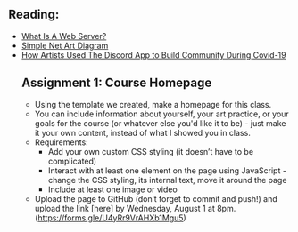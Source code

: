   ## Reading:
- [What Is A Web Server?](https://developer.mozilla.org/en-US/docs/Learn/Common_questions/What_is_a_web_server)
- [Simple Net Art Diagram](https://anthology.rhizome.org/simple-net-art-diagram)
- [How Artists Used The Discord App to Build Community During Covid-19](https://hyperallergic.com/632565/how-artists-used-the-discord-app-to-build-community-during-covid-19/)
  ## Assignment 1: Course Homepage
  - Using the template we created, make a homepage for this class. 
  - You can include information about yourself, your art practice, or your goals for the course (or whatever else you'd like it to be) - just make it your own content, instead of what I showed you in class.
  - Requirements:
	- Add your own custom CSS styling (it doesn’t have to be complicated)
	- Interact with at least one element on the page using JavaScript - change the CSS styling, its internal text, move it around the page
	- Include at least one image or video
  - Upload the page to GitHub (don’t forget to commit and push!) and upload the link [here] by Wednesday, August 1 at 8pm. (https://forms.gle/U4yRr9VrAHXb1Mgu5)
